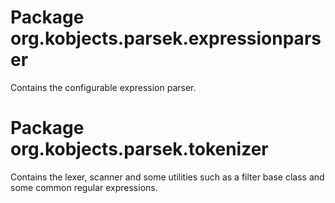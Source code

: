 # Package org.kobjects.parsek.expressionparser

Contains the configurable expression parser. 


# Package org.kobjects.parsek.tokenizer

Contains the lexer, scanner and some utilities such as a filter base class and some
common regular expressions.